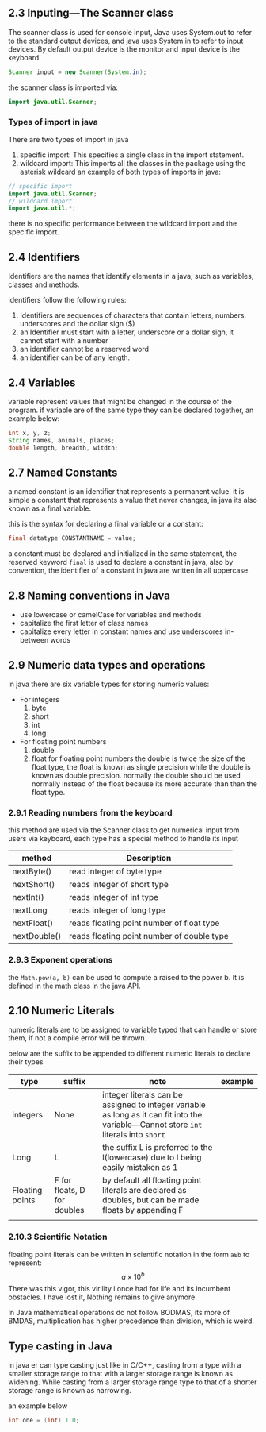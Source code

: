 ## 2.3 Inputing—The Scanner class
The scanner class is used for console input, Java uses System.out to refer to the standard output devices, and java uses System.in to refer to input devices. By default output device is the monitor and input device is the keyboard.
```java
Scanner input = new Scanner(System.in);
```
the scanner class is imported via:
```java
import java.util.Scanner;
```

### Types of import in java
There are two types of import in java
1. specific import: This specifies a single class in the import statement.
2. wildcard import: This imports all the classes in the package using the asterisk wildcard
an example of both types of imports in java:
```java
// specific import
import java.util.Scanner;
// wildcard import
import java.util.*;
```
there is no specific performance between the wildcard import and the specific import.

## 2.4 Identifiers
Identifiers are the names that identify elements in a java, such as variables, classes and methods.

identifiers follow the following rules:
1. Identifiers are sequences of characters that contain letters, numbers, underscores and the dollar sign ($)
2. an Identifier must start with a letter, underscore or a dollar sign, it cannot start with a number
3. an identifier cannot be a reserved word
4. an identifier can be of any length.

## 2.4 Variables
variable represent values that might be changed in the course of the program.
if variable are of the same type they can be declared together, an example below:
```java
int x, y, z;
String names, animals, places;
double length, breadth, witdth;
```

## 2.7 Named Constants
a named constant is an identifier that represents a permanent value.
it is simple a constant that represents a value that never changes, in java its also known as a final variable.

this is the syntax for declaring a final variable or a constant:
```java
final datatype CONSTANTNAME = value;
```
a constant must be declared and initialized in the same statement, the reserved keyword `final` is used to declare a constant in java, also by convention, the identifier of a constant in java are written in all uppercase.

## 2.8 Naming conventions in Java
* use lowercase or camelCase for variables and methods
* capitalize the first letter of class names
* capitalize every letter in constant names and use underscores in-between words
## 2.9 Numeric data types and operations
in java there are six variable types for storing numeric values:
* For integers
	1. byte
	2. short
	3. int
	4. long
* For floating point numbers
	1. double
	2. float
for floating point numbers the double is twice the size of the float type, the float is known as single precision while the double is known as double precision. normally the double should be used normally instead of the float because its more accurate than than the float type.

### 2.9.1 Reading numbers from the keyboard
this method are used via the Scanner class to get numerical input from users via keyboard, each type has a special method to handle its input

| method       | Description                                |
| ------------ | ------------------------------------------ |
| nextByte()   | read integer of byte type                  |
| nextShort()  | reads integer of short type                |
| nextInt()    | reads integer of int type                  |
| nextLong     | reads integer of long type                 |
| nextFloat()  | reads floating point number of float type  |
| nextDouble() | reads floating point number of double type |

### 2.9.3 Exponent operations
the `Math.pow(a, b)` can be used to compute a raised to the power b. It is defined in the math class in the java API.

## 2.10 Numeric Literals
numeric literals are to be assigned to variable typed that can handle or store them, if not a compile error will be thrown.

below are the suffix to be appended to different numeric literals to declare their types

| type            | suffix                      | note                                                                                                                                  | example |
| --------------- | --------------------------- | ------------------------------------------------------------------------------------------------------------------------------------- | ------- |
| integers        | None                        | integer literals can be assigned to integer variable as long as it can fit into the variable—Cannot store `int` literals into `short` |         |
| Long            | L                           | the suffix L is preferred to the l(lowercase) due to l being easily mistaken as 1                                                     |         |
| Floating points | F for floats, D for doubles | by default all floating point literals are declared as doubles, but can be made floats by appending F                                 |         |
|                 |                             |                                                                                                                                       |         |
### 2.10.3 Scientific Notation
floating point literals can be written in scientific notation in the form `aEb` to represent:
$$
a \times 10^{b}
$$
There was this vigor, this virility i once had for life and its incumbent obstacles. 
I have lost it, Nothing remains to give anymore.

In Java mathematical operations do not follow BODMAS, its more of BMDAS, multiplication has higher precedence than division, which is weird.

## Type casting in Java
in java er can type casting just like in C/C++, casting from a type with a smaller storage range to that with a larger storage range is known as widening.
While casting from a larger storage range type to that of a shorter storage range is known as narrowing.

an example below
```java
int one = (int) 1.0;
```
